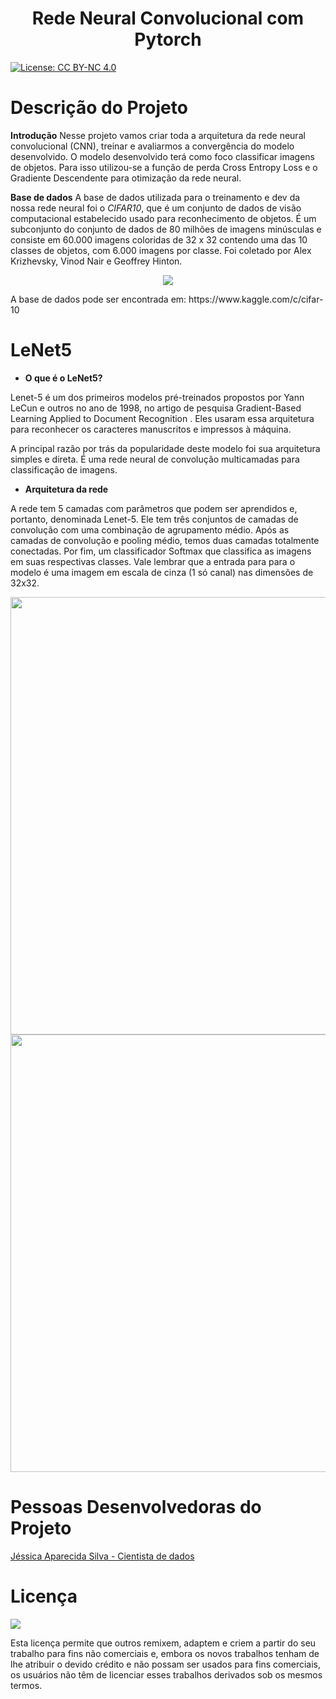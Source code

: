 <h1 align='center'> Rede Neural Convolucional com Pytorch </h1>

[![License: CC BY-NC 4.0](https://licensebuttons.net/l/by-nc/4.0/80x15.png)](https://creativecommons.org/licenses/by-nc/4.0/)

# Descrição do Projeto 

**Introdução**
Nesse projeto vamos criar toda a arquitetura da rede neural convolucional (CNN), treinar e avaliarmos a convergência do modelo desenvolvido. O modelo desenvolvido terá como foco classificar imagens de objetos. Para isso utilizou-se a função de perda Cross Entropy Loss e o Gradiente Descendente para otimização da rede neural.

**Base de dados**
A base de dados utilizada para o treinamento e dev da nossa rede neural foi o *CIFAR10*, que é um conjunto de dados de visão computacional estabelecido usado para reconhecimento de objetos. É um subconjunto do conjunto de dados de 80 milhões de imagens minúsculas e consiste em 60.000 imagens coloridas de 32 x 32 contendo uma das 10 classes de objetos, com 6.000 imagens por classe. Foi coletado por Alex Krizhevsky, Vinod Nair e Geoffrey Hinton.

<p align="center">
  <img align='center' src= "https://imgur.com/QWzVf2A.jpg" widht='500'>
</p>
A base de dados pode ser encontrada em: https://www.kaggle.com/c/cifar-10

# LeNet5

* **O que é o LeNet5?**

Lenet-5 é um dos primeiros modelos pré-treinados propostos por Yann LeCun e outros no ano de 1998, no artigo de pesquisa Gradient-Based Learning Applied to Document Recognition . Eles usaram essa arquitetura para reconhecer os caracteres manuscritos e impressos à máquina.

A principal razão por trás da popularidade deste modelo foi sua arquitetura simples e direta. É uma rede neural de convolução multicamadas para classificação de imagens.

* **Arquitetura da rede**

A rede tem 5 camadas com parâmetros que podem ser aprendidos e, portanto, denominada Lenet-5. Ele tem três conjuntos de camadas de convolução com uma combinação de agrupamento médio. Após as camadas de convolução e pooling médio, temos duas camadas totalmente conectadas. Por fim, um classificador Softmax que classifica as imagens em suas respectivas classes. Vale lembrar que a entrada para para o modelo é uma imagem em escala de cinza (1 só canal) nas dimensões de 32x32.

<p align="center">
  <img align='center' src="https://imgur.com/5IRp8aO.jpg" width="700">
  <img align='center' src='https://imgur.com/j4fh28P.jpg' width='700'>
</p>

# Pessoas Desenvolvedoras do Projeto

<a href="https://github.com/jesapsilva">Jéssica Aparecida Silva - Cientista de dados</a>

# Licença

<img src="https://mirrors.creativecommons.org/presskit/buttons/88x31/svg/by-nc.svg" />


Esta licença permite que outros remixem, adaptem e criem a partir do seu trabalho para fins não comerciais e, embora os novos trabalhos tenham de lhe atribuir o devido crédito e não possam ser usados para fins comerciais, os usuários não têm de licenciar esses trabalhos derivados sob os mesmos termos.


